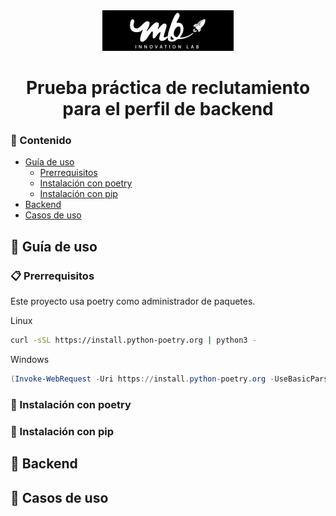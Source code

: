 <div align="center">
    <img src="recursos/mbinnovation.png" alt="logo">
    <h1>Prueba práctica de reclutamiento para el perfil de backend</h1>
</div>

### :bookmark_tabs: Contenido

- [Guía de uso](#toolbox-guía-de-uso)
    * [Prerrequisitos](#clipboard-prerrequisitos)
    * [Instalación con poetry](#wrench-instalación-con-poetry)
    * [Instalación con pip](#hammer-instalación-con-pip)
- [Backend](#floppy_disk-backend)
- [Casos de uso](#mag_right-casos-de-uso)

## :toolbox: Guía de uso

### :clipboard: Prerrequisitos
Este proyecto usa poetry como administrador de paquetes.

Linux
```bash
curl -sSL https://install.python-poetry.org | python3 -
```
Windows
```powershell
(Invoke-WebRequest -Uri https://install.python-poetry.org -UseBasicParsing).Content | py -
```

### :wrench: Instalación con poetry

### :hammer: Instalación con pip

## :floppy_disk: Backend

## :mag_right: Casos de uso 